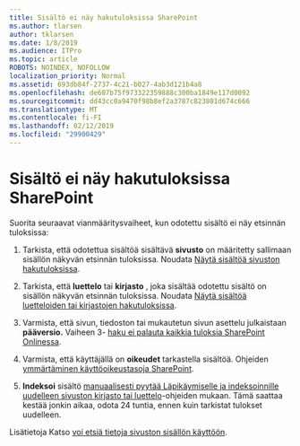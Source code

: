 ```yaml
---
title: Sisältö ei näy hakutuloksissa SharePoint
ms.author: tlarsen
author: tklarsen
ms.date: 1/8/2019
ms.audience: ITPro
ms.topic: article
ROBOTS: NOINDEX, NOFOLLOW
localization_priority: Normal
ms.assetid: 693db84f-2737-4c21-b027-4ab3d121b4a8
ms.openlocfilehash: de607b75f973322359888c300ba1849e117d0092
ms.sourcegitcommit: dd43cc0a9470f98b8ef2a3787c823801d674c666
ms.translationtype: MT
ms.contentlocale: fi-FI
ms.lasthandoff: 02/12/2019
ms.locfileid: "29900429"
---
```

# <a name="content-doesnt-appear-in-sharepoint-search-results"></a>Sisältö ei näy hakutuloksissa SharePoint

Suorita seuraavat vianmääritysvaiheet, kun odotettu sisältö ei näy etsinnän tuloksissa:
  
1. Tarkista, että odotettua sisältöä sisältävä **sivusto** on määritetty sallimaan sisällön näkyvän etsinnän tuloksissa. Noudata [Näytä sisältöä sivuston hakutuloksissa](https://docs.microsoft.com/sharepoint/make-site-content-searchable#show-content-on-a-site-in-search-results).
    
2. Tarkista, että **luettelo** tai **kirjasto** , joka sisältää odotettu sisältö on sisällön näkyvän etsinnän tuloksissa. Noudata [Näytä sisältöä luetteloiden tai kirjastojen hakutuloksissa](https://docs.microsoft.com/sharepoint/make-site-content-searchable#show-content-from-lists-or-libraries-in-search-results). 
    
3. Varmista, että sivun, tiedoston tai mukautetun sivun asettelu julkaistaan **pääversio.** Vaiheen 3- [haku ei palauta kaikkia tuloksia SharePoint Onlinessa](https://go.microsoft.com/fwlink/?linkid=874525).
    
4. Varmista, että käyttäjällä on **oikeudet** tarkastella sisältöä. Ohjeiden [ymmärtäminen käyttöoikeustasoja SharePoint](https://go.microsoft.com/fwlink/?linkid=867071).
    
5. **Indeksoi** sisältö [manuaalisesti pyytää Läpikäymiselle ja indeksoinnille uudelleen sivuston kirjasto tai luettelo](https://docs.microsoft.com/sharepoint/crawl-site-content)-ohjeiden mukaan. Tämä saattaa kestää jonkin aikaa, odota 24 tuntia, ennen kuin tarkistat tulokset uudelleen.
    
Lisätietoja Katso [voi etsiä tietoja sivuston sisällön käyttöön](https://docs.microsoft.com/sharepoint/make-site-content-searchable). 
  

